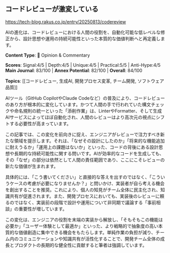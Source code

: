 ## コードレビューが激変している

https://tech-blog.rakus.co.jp/entry/20250813/codereview

AIの進化は、コードレビューにおける人間の役割を、自動化可能な低レベルな修正から、設計思想や運用の持続可能性といった本質的な価値判断へと再定義します。

**Content Type**: 💭 Opinion & Commentary

**Scores**: Signal:4/5 | Depth:4/5 | Unique:4/5 | Practical:5/5 | Anti-Hype:4/5
**Main Journal**: 83/100 | **Annex Potential**: 82/100 | **Overall**: 84/100

**Topics**: [[コードレビュー, 生成AI, 開発プロセス変革, チーム開発, ソフトウェア品質]]

AIツール（GitHub CopilotやClaude Codeなど）の普及により、コードレビューのあり方が根本的に変化しています。かつて人間の手で行われていた構文チェックや命名規則の統一といった「添削作業」は、LinterやFormatter、そして生成AIサービスによってほぼ自動化され、人間のレビューはより高次元の視点にシフトする必要性が高まっています。

この記事では、この変化を前向きに捉え、エンジニアがレビューで注力すべき新たな領域を提示します。それは、「なぜその設計にしたのか」「将来的な機能追加に耐えうるか」「運用上の課題はないか」といった、コードの背後にある設計思想や長期的な持続可能性に関する問いです。AIが効率的なコードを生成しても、その「なぜ」の部分は依然として人間の責任範囲であり、ここにこそレビューの新たな価値が生まれます。

具体的には、「こう書いてください」と直接的な答えを出すのではなく、「こういうケースの考慮が必要になりませんか？」と問いかけ、実装者が自ら考える機会を創出することを推奨。これにより、個人の知見がチーム全体に民主化され、知識共有が促進されます。また、開発プロセスにおいても、実装後のレビューに頼るのではなく、実装前の段階で設計や運用について非同期で議論する「事前相談」の重要性が増しています。

この変化は、エンジニアの役割を末端の実装から解放し、「そもそもこの機能は必要か」「ユーザー体験として最適か」といった、より戦略的で抽象度の高い本質的な価値創造に集中できる機会をもたらします。単純作業の負担が減り、チーム内のコミュニケーションや知識共有が活性化することで、開発チーム全体の成長とプロダクトの長期的な健全性に貢献すると筆者は強調しています。
